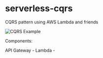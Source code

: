 # serverless-cqrs
CQRS pattern using AWS Lambda and friends

![CQRS Example](https://jpoley.github.io/images/cqrs.png)

Components:

API Gateway -
Lambda - 

